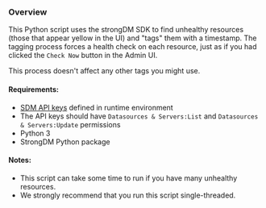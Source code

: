 ### Overview
This Python script uses the strongDM SDK to find unhealthy resources (those that appear yellow in the UI) and "tags" them with a timestamp. The tagging process forces a health check on each resource, just as if you had clicked the `Check Now` button in the Admin UI.

This process doesn't affect any other tags you might use.

#### Requirements:
- [SDM API keys](https://www.strongdm.com/docs/admin-ui-guide/settings/admin-tokens/api-keys) defined in runtime environment
- The API keys should have `Datasources & Servers:List` and `Datasources & Servers:Update` permissions
- Python 3
- StrongDM Python package

#### Notes:
- This script can take some time to run if you have many unhealthy resources.
- We strongly recommend that you run this script single-threaded.
